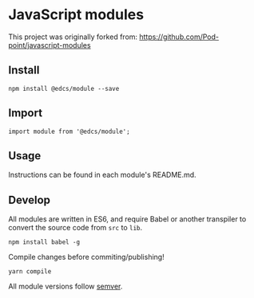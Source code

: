 # JavaScript modules

This project was originally forked from: https://github.com/Pod-point/javascript-modules

## Install

    npm install @edcs/module --save

## Import

    import module from '@edcs/module';

## Usage

Instructions can be found in each module's README.md.

## Develop

All modules are written in ES6, and require Babel or another transpiler to convert the source code from `src` to `lib`.

    npm install babel -g

Compile changes before commiting/publishing!

    yarn compile

All module versions follow [semver](http://semver.org).
